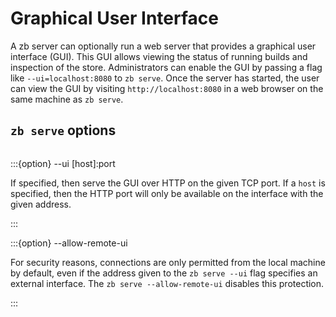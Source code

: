 # Graphical User Interface

A zb server can optionally run a web server that provides a graphical user interface (GUI).
This GUI allows viewing the status of running builds and inspection of the store.
Administrators can enable the GUI by passing a flag like `--ui=localhost:8080` to `zb serve`.
Once the server has started, the user can view the GUI by visiting `http://localhost:8080`
in a web browser on the same machine as `zb serve`.

## `zb serve` options

```{program} zb serve
```

:::{option} --ui [host]:port

If specified, then serve the GUI over HTTP on the given TCP port.
If a `host` is specified, then the HTTP port will only be available on the interface with the given address.

:::

:::{option} --allow-remote-ui

For security reasons, connections are only permitted from the local machine by default,
even if the address given to the `zb serve --ui` flag specifies an external interface.
The `zb serve --allow-remote-ui` disables this protection.

:::
